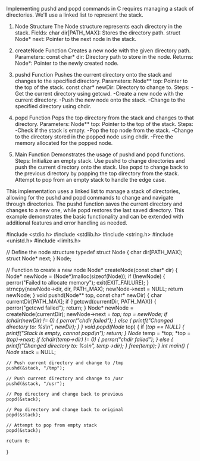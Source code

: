 Implementing pushd and popd commands in C requires managing a stack of directories. We'll use a linked list to represent the stack.
1. Node Structure
The Node structure represents each directory in the stack.
Fields:
char dir[PATH_MAX]: Stores the directory path.
struct Node* next: Pointer to the next node in the stack.

2. createNode Function
Creates a new node with the given directory path.
Parameters:
const char* dir: Directory path to store in the node.
Returns:
Node*: Pointer to the newly created node.

3. pushd Function
Pushes the current directory onto the stack and changes to the specified directory.
Parameters:
Node** top: Pointer to the top of the stack.
const char* newDir: Directory to change to.
Steps:
-Get the current directory using getcwd.
-Create a new node with the current directory.
-Push the new node onto the stack.
-Change to the specified directory using chdir.

4. popd Function
Pops the top directory from the stack and changes to that directory.
Parameters:
Node** top: Pointer to the top of the stack.
Steps:
-Check if the stack is empty.
-Pop the top node from the stack.
-Change to the directory stored in the popped node using chdir.
-Free the memory allocated for the popped node.

6. Main Function
Demonstrates the usage of pushd and popd functions.
Steps:
Initialize an empty stack.
Use pushd to change directories and push the current directory onto the stack.
Use popd to change back to the previous directory by popping the top directory from the stack.
Attempt to pop from an empty stack to handle the edge case.

This implementation uses a linked list to manage a stack of directories, allowing for the pushd and popd commands to change and navigate through directories. The pushd function saves the current directory and changes to a new one, while popd restores the last saved directory. This example demonstrates the basic functionality and can be extended with additional features and error handling as needed.

#include <stdio.h>
#include <stdlib.h>
#include <string.h>
#include <unistd.h>
#include <limits.h>

// Define the node structure
typedef struct Node {
    char dir[PATH_MAX];
    struct Node* next;
} Node;

// Function to create a new node
Node* createNode(const char* dir) {
    Node* newNode = (Node*)malloc(sizeof(Node));
    if (!newNode) {
        perror("Failed to allocate memory");
        exit(EXIT_FAILURE);
    }
    strncpy(newNode->dir, dir, PATH_MAX);
    newNode->next = NULL;
    return newNode;
}
void pushd(Node** top, const char* newDir) {
    char currentDir[PATH_MAX];
    if (!getcwd(currentDir, PATH_MAX)) {
        perror("getcwd failed");
        return;
    }
    Node* newNode = createNode(currentDir);
    newNode->next = *top;
    *top = newNode;
    if (chdir(newDir) != 0) {
        perror("chdir failed");
    } else {
        printf("Changed directory to: %s\n", newDir);
    }
}
void popd(Node** top) {
    if (*top == NULL) {
        printf("Stack is empty, cannot popd\n");
        return;
    }
    Node* temp = *top;
    *top = (*top)->next;
    if (chdir(temp->dir) != 0) {
        perror("chdir failed");
    } else {
        printf("Changed directory to: %s\n", temp->dir);
    }
    free(temp);
}
int main() {
    Node* stack = NULL;
    
    // Push current directory and change to /tmp
    pushd(&stack, "/tmp");
    
    // Push current directory and change to /usr
    pushd(&stack, "/usr");
    
    // Pop directory and change back to previous
    popd(&stack);
    
    // Pop directory and change back to original
    popd(&stack);
    
    // Attempt to pop from empty stack
    popd(&stack);
    
    return 0;
}
